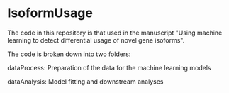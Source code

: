 # IsoformUsage

The code in this repository is that used in the manuscript "Using machine learning to detect differential usage of novel gene isoforms".

The code is broken down into two folders:

dataProcess: Preparation of the data for the machine learning models

dataAnalysis: Model fitting and downstream analyses
